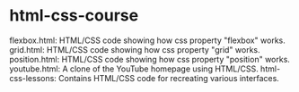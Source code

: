 # html-css-course
flexbox.html: HTML/CSS code showing how css property "flexbox" works.
grid.html: HTML/CSS code showing how css property "grid" works.
position.html: HTML/CSS code showing how css property "position" works.
youtube.html: A clone of the YouTube homepage using HTML/CSS.
html-css-lessons: Contains HTML/CSS code for recreating various interfaces.

